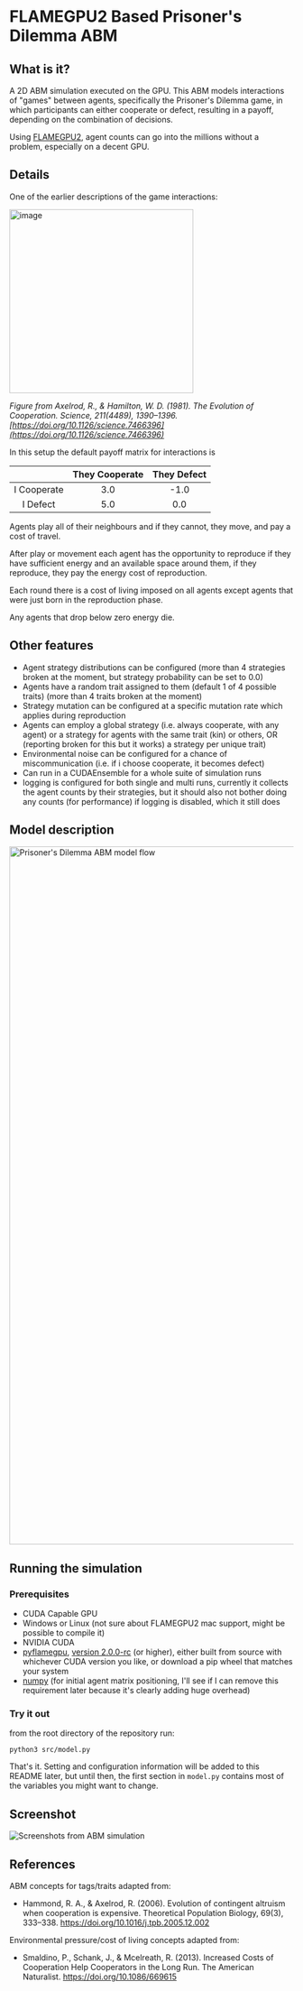 # FLAMEGPU2 Based Prisoner's Dilemma ABM

## What is it?

A 2D ABM simulation executed on the GPU. This ABM models interactions of "games" between agents, specifically the Prisoner's Dilemma game, in which participants can either cooperate or defect, resulting in a payoff, depending on the combination of decisions.

Using [FLAMEGPU2](https://github.com/FLAMEGPU/FLAMEGPU2), agent counts can go into the millions without a problem, especially on a decent GPU.

## Details

One of the earlier descriptions of the game interactions:

<img width="326" alt="image" src="https://user-images.githubusercontent.com/75656/184105191-1f7af765-add8-4161-9998-062c39f65c18.png">

_Figure from Axelrod, R., & Hamilton, W. D. (1981). The Evolution of Cooperation. Science, 211(4489), 1390–1396. [https://doi.org/10.1126/science.7466396](https://doi.org/10.1126/science.7466396)_


In this setup the default payoff matrix for interactions is

|   | They Cooperate | They Defect |
|:---------:|:------------:|:---------:|
| I Cooperate | 3.0 | -1.0 |
| I Defect | 5.0 | 0.0 |

Agents play all of their neighbours and if they cannot, they move, and pay a cost of travel.

After play or movement each agent has the opportunity to reproduce if they have sufficient energy and an available space around them, if they reproduce, they pay the energy cost of reproduction.

Each round there is a cost of living imposed on all agents except agents that were just born in the reproduction phase.

Any agents that drop below zero energy die.

## Other features

- Agent strategy distributions can be configured (more than 4 strategies broken at the moment, but strategy probability can be set to 0.0)
- Agents have a random trait assigned to them (default 1 of 4 possible traits) (more than 4 traits broken at the moment)
- Strategy mutation can be configured at a specific mutation rate which applies during reproduction
- Agents can employ a global strategy (i.e. always cooperate, with any agent) or a strategy for agents with the same trait (kin) or others, OR (reporting broken for this but it works) a strategy per unique trait)
- Environmental noise can be configured for a chance of miscommunication (i.e. if i choose cooperate, it becomes defect)
- Can run in a CUDAEnsemble for a whole suite of simulation runs
- logging is configured for both single and multi runs, currently it collects the agent counts by their strategies, but it should also not bother doing any counts (for performance) if logging is disabled, which it still does

## Model description

<img width="1238" alt="Prisoner's Dilemma ABM model flow" src="https://user-images.githubusercontent.com/75656/184108979-10fbb3d9-32f0-4610-9941-a67593097527.png">

## Running the simulation

### Prerequisites

- CUDA Capable GPU
- Windows or Linux (not sure about FLAMEGPU2 mac support, might be possible to compile it)
- NVIDIA CUDA
- [pyflamegpu](https://github.com/FLAMEGPU/FLAMEGPU2/releases), [version 2.0.0-rc](https://github.com/FLAMEGPU/FLAMEGPU2/releases/tag/v2.0.0-rc) (or higher), either built from source with whichever CUDA version you like, or download a pip wheel that matches your system
- [numpy](https://numpy.org/) (for initial agent matrix positioning, I'll see if I can remove this requirement later because it's clearly adding huge overhead)

### Try it out

from the root directory of the repository run:

`python3 src/model.py`

That's it. Setting and configuration information will be added to this README later, but until then, the first section in `model.py` contains most of the variables you might want to change.

## Screenshot

![Screenshots from ABM simulation](https://user-images.githubusercontent.com/75656/184108676-8f6821eb-f792-484c-b4a8-ba02de789a1f.png)

## References

ABM concepts for tags/traits adapted from:
- Hammond, R. A., & Axelrod, R. (2006). Evolution of contingent altruism when cooperation is expensive. Theoretical Population Biology, 69(3), 333–338. https://doi.org/10.1016/j.tpb.2005.12.002

Environmental pressure/cost of living concepts adapted from:
- Smaldino, P., Schank, J., & Mcelreath, R. (2013). Increased Costs of Cooperation Help Cooperators in the Long Run. The American Naturalist. https://doi.org/10.1086/669615
